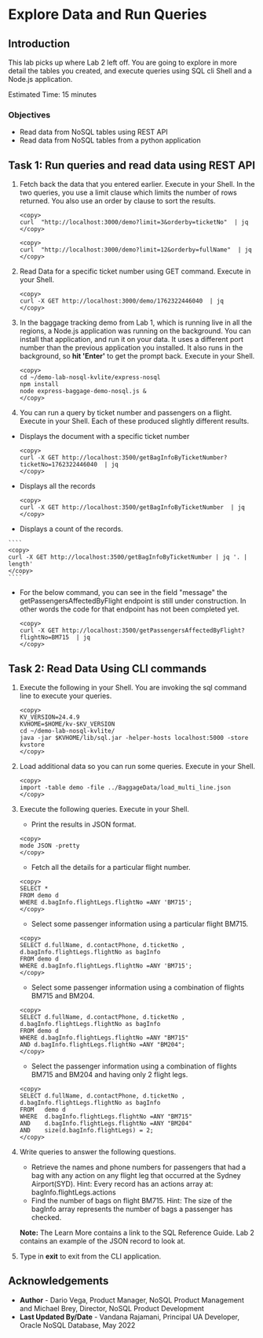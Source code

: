 # Explore Data and Run Queries

## Introduction

This lab picks up where Lab 2 left off.   You are going to explore in more detail the tables you created, and execute queries using SQL cli Shell and a Node.js application.  

Estimated Time: 15 minutes

### Objectives

* Read data from NoSQL tables using REST API
* Read data from NoSQL tables from a python application

## Task 1: Run queries and read data using REST API

1.  Fetch back the data that you entered earlier.  Execute in your Shell.  In the two queries, you use a limit clause which limits the number of rows returned.  You also use an order by clause to sort the results.

    ````
    <copy>
    curl  "http://localhost:3000/demo?limit=3&orderby=ticketNo"  | jq
    </copy>
    ````

    ````
    <copy>
    curl  "http://localhost:3000/demo?limit=12&orderby=fullName"  | jq
    </copy>
    ````
2. Read Data for a specific ticket number using GET command.  Execute in your Shell.

    ````
    <copy>
    curl -X GET http://localhost:3000/demo/1762322446040  | jq
    </copy>
    ````
3. In the baggage tracking demo from Lab 1, which is running live in all the regions, a Node.js application was running on the background.   You can install that application, and run it on your data.  It uses a different port number than the previous application you installed.  It also runs in the background, so **hit 'Enter'** to get the prompt back.  Execute in your Shell.

    ````
    <copy>
    cd ~/demo-lab-nosql-kvlite/express-nosql
    npm install
    node express-baggage-demo-nosql.js &
    </copy>
    ````

4. You can run a query by ticket number and passengers on a flight.  Execute in your Shell.   Each of these produced slightly different results.

  * Displays the document with a specific ticket number

    ````
    <copy>
    curl -X GET http://localhost:3500/getBagInfoByTicketNumber?ticketNo=1762322446040  | jq
    </copy>
    ````
  * Displays all the records

    ````
    <copy>
    curl -X GET http://localhost:3500/getBagInfoByTicketNumber  | jq
    </copy>
    ````
  *  Displays a count of the records.

    ````
    <copy>
    curl -X GET http://localhost:3500/getBagInfoByTicketNumber | jq '. | length'
    </copy>
    ````
  * For the below command, you can see in the field "message" the getPassengersAffectedByFlight endpoint is still under construction. In other words the code for that endpoint has not been completed yet.

    ````
    <copy>
    curl -X GET http://localhost:3500/getPassengersAffectedByFlight?flightNo=BM715  | jq
    </copy>
    ````

## Task 2: Read Data Using CLI commands

1. Execute the following in your Shell. You are invoking the sql command line to execute your queries.

    ````
    <copy>
    KV_VERSION=24.4.9
    KVHOME=$HOME/kv-$KV_VERSION
    cd ~/demo-lab-nosql-kvlite/
    java -jar $KVHOME/lib/sql.jar -helper-hosts localhost:5000 -store kvstore
    </copy>
    ````

2. Load additional data so you can run some queries.  Execute in your Shell.

    ````
    <copy>
    import -table demo -file ../BaggageData/load_multi_line.json
    </copy>
    ````

3. Execute the following queries.  Execute in your Shell.
    * Print the results in JSON format.
    ````
    <copy>
    mode JSON -pretty
    </copy>
    ````
    * Fetch all the details for a particular flight number.
    ````
    <copy>
    SELECT *
    FROM demo d
    WHERE d.bagInfo.flightLegs.flightNo =ANY 'BM715';
    </copy>
    ````
    * Select some passenger information using a particular flight BM715.
    ````
    <copy>
    SELECT d.fullName, d.contactPhone, d.ticketNo , d.bagInfo.flightLegs.flightNo as bagInfo
    FROM demo d
    WHERE d.bagInfo.flightLegs.flightNo =ANY 'BM715';
    </copy>
    ````
    * Select some passenger information using a combination of flights BM715 and BM204.
    ````
    <copy>
    SELECT d.fullName, d.contactPhone, d.ticketNo , d.bagInfo.flightLegs.flightNo as bagInfo
    FROM demo d
    WHERE d.bagInfo.flightLegs.flightNo =ANY "BM715"
    AND d.bagInfo.flightLegs.flightNo =ANY "BM204";
    </copy>
    ````
    * Select the passenger information using a combination of flights BM715 and BM204 and having only 2 flight legs.
    ````
    <copy>
    SELECT d.fullName, d.contactPhone, d.ticketNo , d.bagInfo.flightLegs.flightNo as bagInfo
    FROM   demo d
    WHERE  d.bagInfo.flightLegs.flightNo =ANY "BM715"
    AND    d.bagInfo.flightLegs.flightNo =ANY "BM204"
    AND    size(d.bagInfo.flightLegs) = 2;
    </copy>
    ````

4. Write queries to answer the following questions.

    * Retrieve the names and phone numbers for passengers that had a bag with any action on any flight leg that occurred at the Sydney Airport(SYD).  Hint: Every record has an actions array at: bagInfo.flightLegs.actions
    * Find the number of bags on flight BM715.  Hint: The size of the bagInfo array represents the number of bags a passenger has checked.

    **Note:** The Learn More contains a link to the SQL Reference Guide.  Lab 2 contains an example of the JSON record to look at.

5. Type in **exit** to exit from the CLI application.


## Acknowledgements
* **Author** - Dario Vega, Product Manager, NoSQL Product Management and Michael Brey, Director, NoSQL Product Development
* **Last Updated By/Date** - Vandana Rajamani, Principal UA Developer, Oracle NoSQL Database, May 2022

